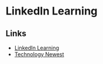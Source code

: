 # LinkedIn Learning

## Links

- [LinkedIn Learning](https://linkedin.com/learning/)
- [Technology Newest](https://linkedin.com/learning/topics/technology?sortBy=RECENCY)
